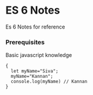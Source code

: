 # ES 6 Notes

Es 6 Notes for reference

### Prerequisites

Basic javascript knowledge

```
{
  let myName="Siva";
  myName="Kannan";
  console.log(myName) // Kannan
}
```
